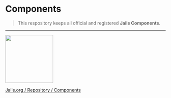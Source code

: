 # Components

> This respository keeps all official and registered **Jails Components**.

---


<img src="http://jails-org.github.io/Jails/repository/assets/images/cp.png" width="150" />  

[Jails.org / Repository / Components](//jails-org.github.io/Jails/repository/components.htm "Repository for Jails Components")
